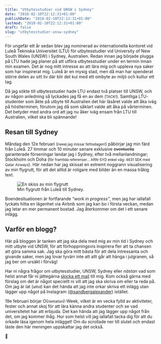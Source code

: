 ```yaml
---
title: "Utbytesstudier vid UNSW i Sydney"
date: "2018-02-10T22:12:31+01:00"
publishDate: "2018-02-10T22:12:31+01:00"
lastmod: "2018-02-10T22:12:31+01:00"
draft: false
slug: "utbytesstudier-unsw-sydney"
---
```


F<span class="small-caps">ör ungefär ett år sedan </span>blev jag nominerad av internationella kontoret vid Luleå Tekniska Universitet <abbr>(LTU)</abbr> för utbytesstudier vid University of New South Wales <abbr>(UNSW)</abbr> i Sydney, Australien. Redan innan jag började plugga på <abbr>LTU</abbr> hade jag planer på att utföra utbytesstudier under en termin innan min examen. Det är nog mitt intresse av att lära mig och uppleva nya saker som har inspirerat mig. Luleå är en mysig stad, men då man har spenderat större delen av sitt liv där blir det kul med ett ombyte av miljö och kultur ett tag.

Då jag sökte till utbytesstudier hade <abbr>LTU</abbr> endast två platser till <abbr>UNSW</abbr>, och av någon anledning så lyckades jag få en av dem (<small>TACK!</small>). Samtliga <abbr>LTU</abbr>-studenter som åkte på utbyte till Australien det här läsåret valde att åka iväg på höstterminen, förutom jag då som såklart valde att åka på vårterminen. Det betyder med andra ord att jag nu åker iväg ensam från <abbr>LTU</abbr> till Australien, vilket ska bli spännande!

## Resan till Sydney

Måndag den 12e februari (<small>neeej jag missar fettisdagen!</small>) påbörjar jag min färd från Luleå. 27 timmar och 10 minuter senare exklusive ~~eventuella~~ garanterade förseningar landar jag i Sydney, efter två mellanlandningar; Stockholm och Doha (<small>för framtida referenser… <abbr>ARN-SYD</abbr> enkel väg: 4631 <abbr>SEK</abbr> med Qatar Airways</small>). Här nedan har jag skissat en extremt noggrann visualisering av min flygrutt, för att det alltid är roligare med bilder än en massa tråkig text.

<figure class="release">
    <img
    sizes="(max-width: 1200px) 100vw, 1200px"
    srcset="
    /img/it2_x5cwtr_c_scale,w_540.jpg 540w,
    /img/it2_x5cwtr_c_scale,w_926.jpg 926w,
    /img/it2_x5cwtr_c_scale,w_1200.jpg 1200w"
    src="/img/it2_x5cwtr_c_scale,w_1200.jpg"
    alt="En skiss av min flygrutt">
    <figcaption>Min flygrutt från Luleå till Sydney.</figcaption>
</figure>

Boendesituationen är fortfarande *“work in progress”*, men jag har iallafall lyckats hitta en lägenhet via Airbnb som jag kan bo i första veckan, medan jag letar en mer permanent bostad. Jag återkommer om det i ett senare inlägg.

## Varför en blogg?

Här på bloggen är tanken att jag ska dela med mig av min tid i Sydney och mitt utbyte vid <abbr>UNSW</abbr>, för att förhoppningsvis inspirera fler att ta chansen att göra samma sak. Jag ska göra mitt bästa för att dela intressanta och givande saker, men jag lovar tyvärr inte att allt går att hänga i julgranen, så jag ber om ursäkt i förväg!

Har ni några frågor om utbytesstudier, <abbr>UNSW</abbr>, Sydney eller *nästan* vad som helst annat får ni jättegärna [skicka ett mail](mailto:hi@alexandersandberg.com) till mig. Kom också gärna med förslag om det är något speciellt ni vill att jag ska skriva om eller ta reda på. Om jag är lat (<small>alltid</small>) kan det hända att jag inte orkar skriva ett inlägg utan lägger upp något på Instagram ([@sandbergalexander](https://instagram.com/sandbergalexander)) istället.

19e februari börjar O(<small>rientation</small>)-Week, vilket är en vecka fylld av aktiviteter, fester och annat skoj för att lära känna andra studenter och se vad universitetet har att erbjuda. Det kan hända att jag lägger upp något från det, om jag kommer ihåg. Hur som helst vill jag iallafall tacka dig för att du orkade läsa igenom hela inlägget! Om du scrollade ner till slutet och endast läste den här meningen uppskattar jag det också.

:wave: